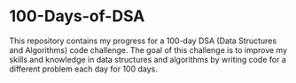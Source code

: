 # 100-Days-of-DSA
This repository contains my progress for a 100-day DSA (Data Structures and Algorithms) code challenge. The goal of this challenge is to improve my skills and knowledge in data structures and algorithms by writing code for a different problem each day for 100 days.
